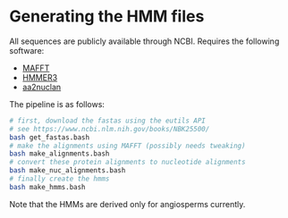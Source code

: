# Generating the HMM files

All sequences are publicly available through NCBI. Requires the following software:

- <a href="https://mafft.cbrc.jp/alignment/software/">MAFFT</a>
- <a href="http://hmmer.org/">HMMER3</a>
- <a href="https://github.com/tolkit/aa2nucaln">aa2nuclan</a>


The pipeline is as follows:

```bash
# first, download the fastas using the eutils API
# see https://www.ncbi.nlm.nih.gov/books/NBK25500/
bash get_fastas.bash
# make the alignments using MAFFT (possibly needs tweaking)
bash make_alignments.bash
# convert these protein alignments to nucleotide alignments
bash make_nuc_alignments.bash
# finally create the hmms
bash make_hmms.bash
```

Note that the HMMs are derived only for angiosperms currently.